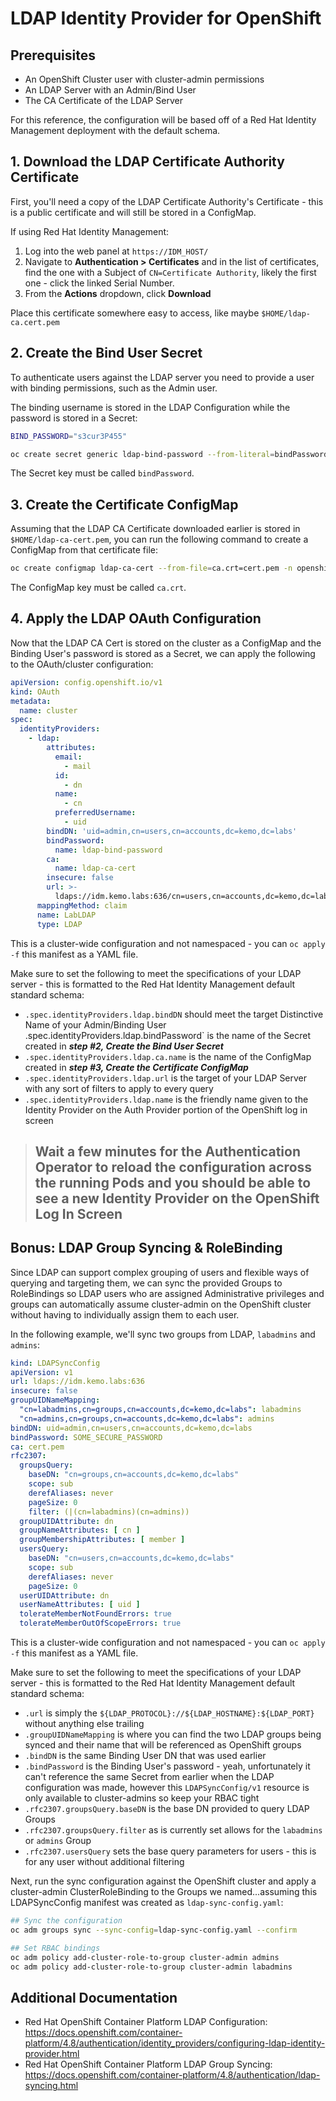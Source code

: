 # LDAP Identity Provider for OpenShift

## Prerequisites

- An OpenShift Cluster user with cluster-admin permissions
- An LDAP Server with an Admin/Bind User
- The CA Certificate of the LDAP Server

For this reference, the configuration will be based off of a Red Hat Identity Management deployment with the default schema.

## 1. Download the LDAP Certificate Authority Certificate

First, you'll need a copy of the LDAP Certificate Authority's Certificate - this is a public certificate and will still be stored in a ConfigMap.

If using Red Hat Identity Management:

1. Log into the web panel at `https://IDM_HOST/`
2. Navigate to **Authentication > Certificates** and in the list of certificates, find the one with a Subject of `CN=Certificate Authority`, likely the first one - click the linked Serial Number.
3. From the **Actions** dropdown, click **Download**

Place this certificate somewhere easy to access, like maybe `$HOME/ldap-ca.cert.pem`

## 2. Create the Bind User Secret

To authenticate users against the LDAP server you need to provide a user with binding permissions, such as the Admin user.

The binding username is stored in the LDAP Configuration while the password is stored in a Secret:

```bash
BIND_PASSWORD="s3cur3P455"

oc create secret generic ldap-bind-password --from-literal=bindPassword=${BIND_PASSWORD} -n openshift-config
```

The Secret key must be called `bindPassword`.

## 3. Create the Certificate ConfigMap

Assuming that the LDAP CA Certificate downloaded earlier is stored in `$HOME/ldap-ca-cert.pem`, you can run the following command to create a ConfigMap from that certificate file:

```bash
oc create configmap ldap-ca-cert --from-file=ca.crt=cert.pem -n openshift-config
```

The ConfigMap key must be called `ca.crt`.

## 4. Apply the LDAP OAuth Configuration

Now that the LDAP CA Cert is stored on the cluster as a ConfigMap and the Binding User's password is stored as a Secret, we can apply the following to the OAuth/cluster configuration:

```yaml
apiVersion: config.openshift.io/v1
kind: OAuth
metadata:
  name: cluster
spec:
  identityProviders:
    - ldap:
        attributes:
          email:
            - mail
          id:
            - dn
          name:
            - cn
          preferredUsername:
            - uid
        bindDN: 'uid=admin,cn=users,cn=accounts,dc=kemo,dc=labs'
        bindPassword:
          name: ldap-bind-password
        ca:
          name: ldap-ca-cert
        insecure: false
        url: >-
          ldaps://idm.kemo.labs:636/cn=users,cn=accounts,dc=kemo,dc=labs?uid?sub?(uid=*)
      mappingMethod: claim
      name: LabLDAP
      type: LDAP
```

This is a cluster-wide configuration and not namespaced - you can `oc apply -f` this manifest as a YAML file.

Make sure to set the following to meet the specifications of your LDAP server - this is formatted to the Red Hat Identity Management default standard schema:

- `.spec.identityProviders.ldap.bindDN` should meet the target Distinctive Name of your Admin/Binding User
` `.spec.identityProviders.ldap.bindPassword` is the name of the Secret created in ***step #2, Create the Bind User Secret***
- `.spec.identityProviders.ldap.ca.name` is the name of the ConfigMap created in ***step #3, Create the Certificate ConfigMap***
- `.spec.identityProviders.ldap.url` is the target of your LDAP Server with any sort of filters to apply to every query
- `.spec.identityProviders.ldap.name` is the friendly name given to the Identity Provider on the Auth Provider portion of the OpenShift log in screen

> ## Wait a few minutes for the Authentication Operator to reload the configuration across the running Pods and you should be able to see a new Identity Provider on the OpenShift Log In Screen

## Bonus: LDAP Group Syncing & RoleBinding

Since LDAP can support complex grouping of users and flexible ways of querying and targeting them, we can sync the provided Groups to RoleBindings so LDAP users who are assigned Administrative privileges and groups can automatically assume cluster-admin on the OpenShift cluster without having to individually assign them to each user.

In the following example, we'll sync two groups from LDAP, `labadmins` and `admins`:

```yaml
kind: LDAPSyncConfig
apiVersion: v1
url: ldaps://idm.kemo.labs:636
insecure: false
groupUIDNameMapping:
  "cn=labadmins,cn=groups,cn=accounts,dc=kemo,dc=labs": labadmins
  "cn=admins,cn=groups,cn=accounts,dc=kemo,dc=labs": admins
bindDN: uid=admin,cn=users,cn=accounts,dc=kemo,dc=labs
bindPassword: SOME_SECURE_PASSWORD
ca: cert.pem
rfc2307:
  groupsQuery:
    baseDN: "cn=groups,cn=accounts,dc=kemo,dc=labs"
    scope: sub
    derefAliases: never
    pageSize: 0
    filter: (|(cn=labadmins)(cn=admins))
  groupUIDAttribute: dn 
  groupNameAttributes: [ cn ] 
  groupMembershipAttributes: [ member ]
  usersQuery:
    baseDN: "cn=users,cn=accounts,dc=kemo,dc=labs"
    scope: sub
    derefAliases: never
    pageSize: 0
  userUIDAttribute: dn
  userNameAttributes: [ uid ]
  tolerateMemberNotFoundErrors: true
  tolerateMemberOutOfScopeErrors: true
```

This is a cluster-wide configuration and not namespaced - you can `oc apply -f` this manifest as a YAML file.

Make sure to set the following to meet the specifications of your LDAP server - this is formatted to the Red Hat Identity Management default standard schema:

- `.url` is simply the `${LDAP_PROTOCOL}://${LDAP_HOSTNAME}:${LDAP_PORT}` without anything else trailing
- `.groupUIDNameMapping` is where you can find the two LDAP groups being synced and their name that will be referenced as OpenShift groups
- `.bindDN` is the same Binding User DN that was used earlier
- `.bindPassword` is the Binding User's password - yeah, unfortunately it can't reference the same Secret from earlier when the LDAP configuration was made, however this `LDAPSyncConfig/v1` resource is only available to cluster-admins so keep your RBAC tight
- `.rfc2307.groupsQuery.baseDN` is the base DN provided to query LDAP Groups
- `.rfc2307.groupsQuery.filter` as is currently set allows for the `labadmins` or `admins` Group
- `.rfc2307.usersQuery` sets the base query parameters for users - this is for any user without additional filtering

Next, run the sync configuration against the OpenShift cluster and apply a cluster-admin ClusterRoleBinding to the Groups we named...assuming this LDAPSyncConfig manifest was created as `ldap-sync-config.yaml`:

```bash
## Sync the configuration
oc adm groups sync --sync-config=ldap-sync-config.yaml --confirm

## Set RBAC bindings
oc adm policy add-cluster-role-to-group cluster-admin admins
oc adm policy add-cluster-role-to-group cluster-admin labadmins
```

## Additional Documentation

- Red Hat OpenShift Container Platform LDAP Configuration: https://docs.openshift.com/container-platform/4.8/authentication/identity_providers/configuring-ldap-identity-provider.html
- Red Hat OpenShift Container Platform LDAP Group Syncing: https://docs.openshift.com/container-platform/4.8/authentication/ldap-syncing.html